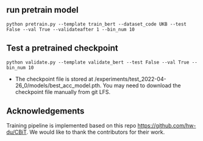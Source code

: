 ## run pretrain model
```
python pretrain.py --template train_bert --dataset_code UKB --test False --val True --validateafter 1 --bin_num 10
```
## Test a pretrained checkpoint
```
python validate.py --template validate_bert --test False --val True --bin_num 10
```
* The checkpoint file is stored at /experiments/test_2022-04-26_0/models/best_acc_model.pth. You may need to download the checkpoint file manually from git LFS.

## Acknowledgements
Training pipeline is implemented based on this repo https://github.com/hw-du/CBiT. We would like to thank the contributors for their work.